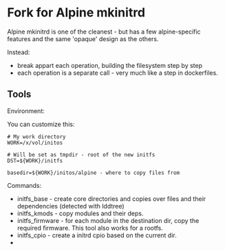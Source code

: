 # Fork for Alpine mkinitrd

Alpine mkinitrd is one of the cleanest - but has a few alpine-specific features and the same 'opaque' design as the others.

Instead:
- break appart each operation, building the filesystem step by step
- each operation is a separate call - very much like a step in dockerfiles.

## Tools

Environment:

You can customize this:

```
# My work directory
WORK=/x/vol/initos

# Will be set as tmpdir - root of the new initfs
DST=${WORK}/initfs

basedir=${WORK}/initos/alpine - where to copy files from
```

Commands:

- initfs_base - create core directories and copies over files
and their dependencies (detected with lddtree)
- initfs_kmods - copy modules and their deps.
- initfs_firmware - for each module in the destination dir, copy the required firmware. This tool also works for a rootfs.
- initfs_cpio - create a initrd cpio based on the current dir.
- 